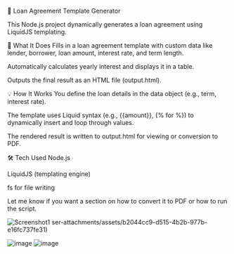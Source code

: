📄 Loan Agreement Template Generator


This Node.js project dynamically generates a loan agreement using LiquidJS templating.

🔧 What It Does
Fills in a loan agreement template with custom data like lender, borrower, loan amount, interest rate, and term length.

Automatically calculates yearly interest and displays it in a table.

Outputs the final result as an HTML file (output.html).

💡 How It Works
You define the loan details in the data object (e.g., term, interest rate).

The template uses Liquid syntax (e.g., {{amount}}, {% for %}) to dynamically insert and loop through values.

The rendered result is written to output.html for viewing or conversion to PDF.

🛠 Tech Used
Node.js

LiquidJS (templating engine)

fs for file writing

Let me know if you want a section on how to convert it to PDF or how to run the script.


![Screenshot1](https://github.com/user-attachments/assets/811165f8-9579-4ce3-8392-34e30c481a3c)
ser-attachments/assets/b2044cc9-d515-4b2b-977b-e16fc737fe31)


![image](https://github.com/user-attachments/assets/fd32d58a-3544-490f-b6da-5de15b110f9f)
![image](https://github.com/user-attachments/assets/fd32d58a-3544-490f-b6da-5de15b110f9f)

